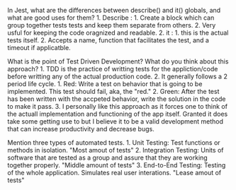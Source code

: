 In Jest, what are the differences between describe() and it() globals, and what are good uses for them?
	1. Describe :
		1. Create a block which can group together tests tests and keep them separate from others.
		2. Very usful for keeping the code oragnized and readable.
	2. it :
		1. this is the actual tests itself.
		2. Accepts a name, function that facilitates the test, and a timeout if applicatble.

What is the point of Test Driven Development? What do you think about this approach?
	1. TDD is the practice of writting tests for the appliction/code before writting any of the actual production code. 
	2. It generally follows a 2 period life cycle.
		1. Red: Write a test on behavior that is going to be implemented. This test should fail, aka, the "red."
		2. Green: After the test has been written with the accpeted behavior, write the solution in the code to make it pass.
	3. I personally like this approach as it forces one to think of the actuall implementation and functioning of the app itself. Granted it does take some getting use to but I believe it to be a valid development method that can increase productivity and decrease bugs. 

Mention three types of automated tests.
	1. Unit Testing: Test functions or methods in isolation. "Most amout of tests"
	2. Integration Testing: Units of software that are tested as a group and assure that they are working together properly. "Middle amount of tests"
	3. End-to-End Testing: Testing of the whole application. Simulates real user interations. "Lease amout of tests"
	

